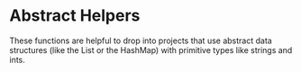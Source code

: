 # Abstract Helpers
These functions are helpful to drop into projects that use abstract data structures (like the List or the HashMap) with primitive types like strings and ints.
